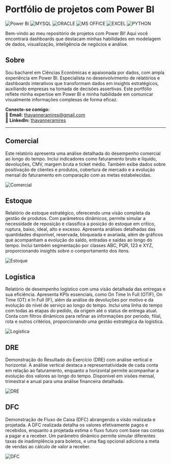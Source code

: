 # Portfólio de projetos com Power BI
![Power Bi](https://img.shields.io/badge/power_bi-F2C811?style=for-the-badge&logo=powerbi&logoColor=black)
![MYSQL](https://img.shields.io/badge/MySQL-00000F?style=for-the-badge&logo=mysql&logoColor=white)
![ORACLE](https://img.shields.io/badge/Oracle-Database-brightgreen?style=for-the-badge&logo=oracle)
![MS OFFICE](https://img.shields.io/badge/Microsoft_Office-D83B01?style=for-the-badge&logo=microsoft-office&logoColor=white)
![EXCEL](https://img.shields.io/badge/Microsoft_Excel-217346?style=for-the-badge&logo=microsoft-excel&logoColor=white)
![PYTHON](https://img.shields.io/badge/python-3670A0?style=for-the-badge&logo=python&logoColor=ffdd54)


Bem-vindo ao meu repositório de projetos com Power BI! Aqui você encontrará dashboards que destacam minhas habilidades em modelagem de dados, visualização, inteligência de negócios e análise.

## Sobre
Sou bacharel em Ciências Econômicas e apaixonada por dados, com ampla experiência em Power BI. Especialista no desenvolvimento de relatórios e dashboards interativos que transformam dados em insights estratégicos, auxiliando empresas na tomada de decisões assertivas. Este portfólio reflete minha expertise em Power BI e minha habilidade em comunicar visualmente informações complexas de forma eficaz. 

**Conecte-se comigo:**  
📧 **Email:** [thayanneramires@gmail.com](mailto:thayanneramires@gmail.com)  
💼 **LinkedIn:** [thayanneramires](https://www.linkedin.com/in/thayanneramires/)

---
## Comercial
Este relatório apresenta uma análise detalhada do desempenho comercial ao longo do tempo. Inclui indicadores como faturamento bruto e líquido, devoluções, CMV, margem bruta e ticket médio. Também exibe dados sobre positivação de clientes e produtos, cobertura de mercado e a evolução mensal do faturamento em comparação com as metas estabelecidas.

![Comercial](https://github.com/user-attachments/assets/090bb779-51bf-4bf2-85d1-dd7b0b9da07c)

## Estoque
Relatório de estoque estratégico, oferecendo uma visão completa da gestão de produtos. Com parâmetros dinâmicos, permite simular a necessidade de reposição e classifica a posição do estoque em crítico, ruptura, baixo, ideal, alto e excesso. Apresenta análises detalhadas das quantidades disponível, reservada, bloqueada e avariada, além de gráficos que acompanham a evolução do saldo, entradas e saídas ao longo do tempo. Inclui também segmentação por classes ABC, PQR, 123 e XYZ, proporcionando insights sobre o comportamento dos itens.

![Estoque](https://github.com/user-attachments/assets/97bfc5d3-e51c-4eee-bcad-569d5e103539)

## Logística
Relatório de desempenho logístico com uma visão detalhada das entregas e sua eficiência. Apresenta KPIs essenciais, como On Time In Full (OTIF), On Time (OT) e In Full (IF), além da análise de devoluções por motivo e da evolução do nível de serviço ao longo do tempo. Inclui uma linha do tempo com todas as etapas do pedido, da origem até o status de entrega atual. Conta com filtros dinâmicos para refinar as informações por período, filial, rota e outros critérios, proporcionando uma gestão estratégica da logística.

![Logistica](https://github.com/user-attachments/assets/34040833-bb50-4a98-a307-62348633c177)

## DRE
Demonstração do Resultado do Exercício (DRE) com análise vertical e horizontal. A análise vertical destaca a representatividade de cada conta em relação ao faturamento, enquanto a horizontal permite acompanhar a evolução dos valores ao longo do tempo. Disponível em visões mensal, trimestral e anual para uma análise financeira detalhada.

![DRE](https://github.com/user-attachments/assets/59ee1ee7-4739-49ba-9e6d-9401a44eb057)

## DFC
Demonstração de Fluxo de Caixa (DFC) abrangendo a visão realizada e projetada. A DFC realizada detalha os valores efetivamente pagos e recebidos, enquanto a projetada estima o fluxo futuro com base nas contas a pagar e a receber. Um parâmetro dinâmico permite simular diferentes taxas de inadimplência para boletos, e uma flag opcional adiciona a meta de vendas ao cálculo de valor a receber.

![DFC](https://github.com/user-attachments/assets/720c5380-efd9-4c08-bff5-5478bbc90657)
